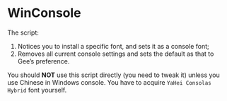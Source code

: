 # WinConsole

The script:

1. Notices you to install a specific font, and sets it as a console font;
2. Removes all current console settings and sets the default as that to Gee’s preference.

You should **NOT** use this script directly (you need to tweak it) unless you use Chinese in Windows console. You have to acquire `YaHei Consolas Hybrid` font yourself.
